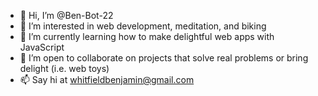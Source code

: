 - 👋 Hi, I’m @Ben-Bot-22
- 👀 I’m interested in web development, meditation, and biking
- 🌱 I’m currently learning how to make delightful web apps with JavaScript
- 💞️ I’m open to collaborate on projects that solve real problems or bring delight (i.e. web toys)
- 📫 Say hi at whitfieldbenjamin@gmail.com

<!---
Ben-Bot-22/Ben-Bot-22 is a ✨ special ✨ repository because its `README.md` (this file) appears on your GitHub profile.
You can click the Preview link to take a look at your changes.
--->
